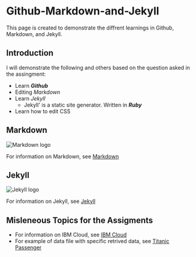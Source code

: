# Github-Markdown-and-Jekyll
This page is created to demonstrate the diffrent learnings in Github, Markdown, and Jekyll.

## Introduction
I will demonstrate the following and others based on the question asked in the assingment:
- Learn _**Github**_
- Editing _Markdown_
- Learn _Jekyll_
  -  Jekyll' is a static site generator. Written in _**Ruby**_
- Learn how to edit CSS

## Markdown
![Markdown logo](http://kirkstrobeck.github.io/whatismarkdown.com/img/markdown.png)

For information on Markdown, see [Markdown](topics/markdown.md#Markdown)

## Jekyll
![Jekyll logo](https://shopify.github.io/liquid/images/jekyll-logo.png)

For information on Jekyll, see [Jekyll](topics/jekyll.md#Jekyll)

## Misleneous Topics for the Assigments
- For information on IBM Cloud, see [IBM Cloud](topics/IBMCloud.md#IBMCloud)
- For example of data file with specific retrived data, see [Titanic Passenger](topics/titanicpassenger.md#titanicpassenger)
